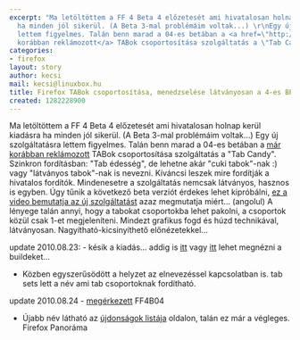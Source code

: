 ```yaml
---
excerpt: "Ma letöltöttem a FF 4 Beta 4 előzetesét ami hivatalosan holnap kerül kiadásra
  ha minden jól sikerül. (A Beta 3-mal problémáim voltak...) \r\nEgy új szolgáltatásra
  lettem figyelmes. Talán benn marad a 04-es betában a <a href=\"http://www.azarask.in/blog/post/tabcandy/\">már
  korábban reklámozott</a> TABok csoportosítása szolgáltatás a \"Tab Candy\". \r"
categories:
- firefox
layout: story
author: kecsi
mail: kecsi@linuxbox.hu
title: Firefox TABok csoportosítása, menedzselése látványosan a 4-es BETAban
created: 1282228900
---
```

Ma letöltöttem a FF 4 Beta 4 előzetesét ami hivatalosan holnap kerül kiadásra ha minden jól sikerül. (A Beta 3-mal problémáim voltak...) 
Egy új szolgáltatásra lettem figyelmes. Talán benn marad a 04-es betában a <a href="http://www.azarask.in/blog/post/tabcandy/">már korábban reklámozott</a> TABok csoportosítása szolgáltatás a "Tab Candy". 
Szinkron fordításban: "Tab édesség", de lehetne akár "cuki tabok"-nak :) vagy "látványos tabok"-nak is nevezni. Kíváncsi leszek mire fordítják a hivatalos fordítók. 
Mindenesetre a szolgáltatás nemcsak látványos, hasznos is egyben. Úgy tűnik a következő beta verziót érdekes lehet kipróbálni, <a href="http://vimeo.com/13560319">ez a video bemutatja az új szolgáltatást</a> azaz megmutatja miért... (angolul)
A lényege talán annyi, hogy a tabokat csoportokba lehet pakolni, a csoportok közül csak 1-et megjeleníteni. Mindezt grafikus fogd és húzd technikával, látványosan. Nagyítható-kicsinyíthető előnézetekkel...

update 2010.08.23: - késik a kiadás... addig is <a href="ftp://ftp.mozilla.org/pub/firefox/nightly/latest-mozilla-central/">itt</a> vagy <a href="ftp://ftp.mozilla.org/pub/firefox/nightly/4.0b4-candidates/">itt</a> lehet megnézni a buildeket...
- Közben egyszerűsödött a helyzet az elnevezéssel kapcsolatban is. tab sets lett a név ami tab csoportoknak fordítható.

update 2010.08.24 - <a href="http://www.mozilla.com/en-US/firefox/all-beta.html">megérkezett</a> FF4B04
- Újabb név látható az <a href="http://www.mozilla.com/en-US/firefox/4.0b4/whatsnew/">újdonságok listája</a> oldalon, talán ez már a végleges. Firefox Panoráma
